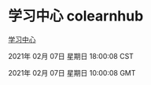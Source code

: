 # 学习中心 colearnhub
[学习中心](http://:56308/colearnhub/)

2021年 02月 07日 星期日 18:00:08 CST

2021年 02月 07日 星期日 10:00:08 GMT
